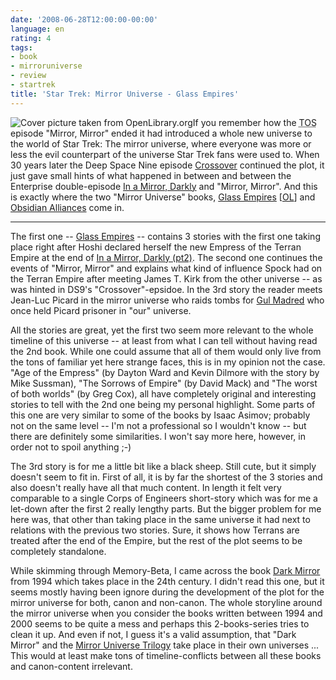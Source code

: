 ```yaml
---
date: '2008-06-28T12:00:00-00:00'
language: en
rating: 4
tags:
- book
- mirroruniverse
- review
- startrek
title: 'Star Trek: Mirror Universe - Glass Empires'
---
```



<img src="/media/2008/glassempire.jpg" alt="Cover picture taken from OpenLibrary.org" class="left" />If you remember how the <abbr title="The Original Series">TOS</abbr> episode "Mirror, Mirror" ended it had introduced a whole new universe to the world of Star Trek: The mirror universe, where everyone was more or less the evil counterpart of the universe Star Trek fans were used to. When 30 years later the Deep Space Nine episode [Crossover](http://memory-alpha.org/en/wiki/Crossover_(episode)) continued the plot, it just gave small hints of what happened in between and between the Enterprise double-episode [In a Mirror, Darkly](http://memory-alpha.org/en/wiki/In_a_Mirror%2C_Darkly_%28episode%29) and "Mirror, Mirror". And this is exactly where the two "Mirror Universe" books, [Glass Empires](http://www.amazon.com/Star-Trek-Mirror-Universe-Empires/dp/1416524592/) [[OL](http://openlibrary.org/b/OL8457081M)] and [Obsidian Alliances](http://www.amazon.com/Obsidian-Alliances-Star-Mirror-Universe/dp/1416524711/) come in. 

-------------------------------

The first one -- [Glass Empires](http://openlibrary.org/b/OL8457081M) -- contains 3 stories with the first one taking place right after Hoshi declared herself the new Empress of the Terran Empire at the end of [In a Mirror, Darkly (pt2)](http://memory-alpha.org/en/wiki/In_a_Mirror%2C_Darkly%2C_Part_II_%28episode%29). The second one continues the events of "Mirror, Mirror" and explains what kind of influence Spock had on the Terran Empire after meeting James T. Kirk from the other universe -- as was hinted in DS9's "Crossover"-epsidoe. In the 3rd story the reader meets Jean-Luc Picard in the mirror universe who raids tombs for [Gul Madred](http://memory-alpha.org/en/wiki/Madred) who once held Picard prisoner in "our" universe.

All the stories are great, yet the first two seem more relevant to the whole timeline of this universe -- at least from what I can tell without having read the 2nd book. While one could assume that all of them would only live from the tons of familiar yet here strange faces, this is in my opinion not the case. "Age of the Empress" (by Dayton Ward and Kevin Dilmore with the story by Mike Sussman), "The Sorrows of Empire" (by David Mack) and "The worst of both worlds" (by Greg Cox), all have completely original and interesting stories to tell with the 2nd one being my personal highlight. Some parts of this one are very similar to some of the books by Isaac Asimov; probably not on the same level -- I'm not a professional so I wouldn't know -- but there are definitely some similarities. I won't say more here, however, in order not to spoil anything ;-)

The 3rd story is for me a little bit like a black sheep. Still cute, but it simply doesn't seem to fit in. First of all, it is by far the shortest of the 3 stories and also doesn't really have all that much content. In length it felt very comparable to a single Corps of Engineers short-story which was for me a let-down after the first 2 really lengthy parts. But the bigger problem for me here was, that other than taking place in the same universe it had next to relations with the previous two stories. Sure, it shows how Terrans are treated after the end of the Empire, but the rest of the plot seems to be completely standalone. 

While skimming through Memory-Beta, I came across the book [Dark Mirror](http://startrek.wikia.com/wiki/Dark_Mirror) from 1994 which takes place in the 24th century. I didn't read this one, but it seems mostly having been ignore during the development of the plot for the mirror universe for both, canon and non-canon. The whole storyline around the mirror universe when you consider the books written between 1994 and 2000 seems to be quite a mess and perhaps this 2-books-series tries to clean it up. And even if not, I guess it's a valid assumption, that "Dark Mirror" and the [Mirror Universe Trilogy](http://startrek.wikia.com/wiki/Mirror_Universe_Trilogy) take place in their own universes ... This would at least make tons of timeline-conflicts between all these books and canon-content irrelevant.
